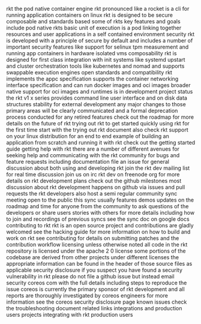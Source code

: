 rkt the pod native container engine rkt pronounced like a rocket is a cli for running application containers on linux rkt is designed to be secure composable and standards based some of rkts key features and goals include pod native rkts basic unit of execution is a pod linking together resources and user applications in a self contained environment security rkt is developed with a principle of secure by default and includes a number of important security features like support for selinux tpm measurement and running app containers in hardware isolated vms composability rkt is designed for first class integration with init systems like systemd upstart and cluster orchestration tools like kubernetes and nomad and supports swappable execution engines open standards and compatibility rkt implements the appc specification supports the container networking interface specification and can run docker images and oci images broader native support for oci images and runtimes is in development project status the rkt v1 x series provides command line user interface and on disk data structures stability for external development any major changes to those primary areas will be clearly communicated and a formal deprecation process conducted for any retired features check out the roadmap for more details on the future of rkt trying out rkt to get started quickly using rkt for the first time start with the trying out rkt document also check rkt support on your linux distribution for an end to end example of building an application from scratch and running it with rkt check out the getting started guide getting help with rkt there are a number of different avenues for seeking help and communicating with the rkt community for bugs and feature requests including documentation file an issue for general discussion about both using and developing rkt join the rkt dev mailing list for real time discussion join us on irc rkt dev on freenode org for more details on rkt development plans check out the github milestones most discussion about rkt development happens on github via issues and pull requests the rkt developers also host a semi regular community sync meeting open to the public this sync usually features demos updates on the roadmap and time for anyone from the community to ask questions of the developers or share users stories with others for more details including how to join and recordings of previous syncs see the sync doc on google docs contributing to rkt rkt is an open source project and contributions are gladly welcomed see the hacking guide for more information on how to build and work on rkt see contributing for details on submitting patches and the contribution workflow licensing unless otherwise noted all code in the rkt repository is licensed under the apache 2 0 license some portions of the codebase are derived from other projects under different licenses the appropriate information can be found in the header of those source files as applicable security disclosure if you suspect you have found a security vulnerability in rkt please do not file a github issue but instead email security coreos com with the full details including steps to reproduce the issue coreos is currently the primary sponsor of rkt development and all reports are thoroughly investigated by coreos engineers for more information see the coreos security disclosure page known issues check the troubleshooting document related links integrations and production users projects integrating with rkt production users